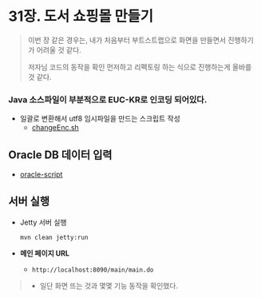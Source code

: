 # 31장. 도서 쇼핑몰 만들기

> 이번 장 같은 경우는, 내가 처음부터 부트스트랩으로 화면을 만들면서 진행하기가 어려울 것 같다.
>
> 저자님 코드의 동작을 확인 먼저하고 리펙토링 하는 식으로 진행하는게 올바를 것 같다.





### Java 소스파일이 부분적으로 EUC-KR로 인코딩 되어있다.

* 일괄로 변환해서 utf8 임시파일을 만드는 스크립트 작성
  * [changeEnc.sh](changeEnc.sh)



## Oracle DB 데이터 입력

* [oracle-script](oracle-script)



## 서버 실행

* Jetty 서버 실행
  ```
  mvn clean jetty:run
  ```

* **메인 페이지 URL**
  * `http://localhost:8090/main/main.do`


> * 일단 화면 뜨는 것과 몇몇 기능 동작을 확인했다.